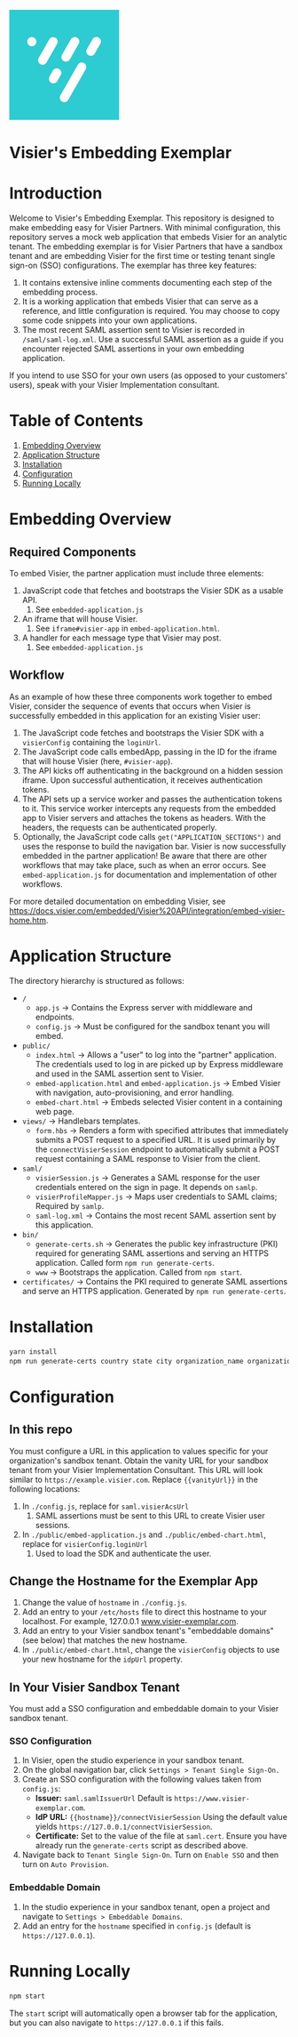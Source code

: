 ![Visier Logo](./public/visier-logo.jpeg "Visier")
# Visier's Embedding Exemplar
# Introduction
Welcome to Visier's Embedding Exemplar. This repository is designed to make embedding easy for Visier Partners. With minimal configuration, this repository serves a mock web application that embeds Visier for an analytic tenant. The embedding exemplar is for Visier Partners that have a sandbox tenant and are embedding Visier for the first time or testing tenant single sign-on (SSO) configurations. The exemplar has three key features:
1. It contains extensive inline comments documenting each step of the embedding process.
2. It is a working application that embeds Visier that can serve as a reference, and little configuration is required. You may choose to copy some code snippets into your own applications.
3. The most recent SAML assertion sent to Visier is recorded in `/saml/saml-log.xml`. Use a successful SAML assertion as a guide if you encounter rejected SAML assertions in your own embedding application.

If you intend to use SSO for your own users (as opposed to your customers' users), speak with your Visier Implementation consultant.

# Table of Contents
1. [Embedding Overview](#embedding-overiew)
2. [Application Structure](#application-structure)
3. [Installation](#installation)
4. [Configuration](#configuration)
5. [Running Locally](#running-locally)

# Embedding Overview
## Required Components
To embed Visier, the partner application must include three elements:
1. JavaScript code that fetches and bootstraps the Visier SDK as a usable API.
   1. See `embedded-application.js` 
2. An iframe that will house Visier.
   1. See `iframe#visier-app` in `embed-application.html`.
3. A handler for each message type that Visier may post.
   1. See `embedded-application.js`
   
## Workflow
 As an example of how these three components work together to embed Visier, consider the sequence of events that occurs when Visier is successfully embedded in this application for an existing Visier user:
 1. The JavaScript code fetches and bootstraps the Visier SDK with a `visierConfig` containing the `loginUrl`.
 2. The JavaScript code calls embedApp, passing in the ID for the iframe that will house Visier (here, `#visier-app`).
 3. The API kicks off authenticating in the background on a hidden session iframe. Upon successful authentication, it receives authentication tokens.
 4. The API sets up a service worker and passes the authentication tokens to it. This service worker intercepts any requests from the embedded app to Visier servers and attaches the tokens as headers. With the headers, the requests can be authenticated properly.
 5. Optionally, the JavaScript code calls `get("APPLICATION_SECTIONS")` and uses the response to build the navigation bar.
Visier is now successfully embedded in the partner application! Be aware that there are other workflows that may take place, such as when an error occurs. See `embed-application.js` for documentation and implementation of other workflows.

For more detailed documentation on embedding Visier, see https://docs.visier.com/embedded/Visier%20API/integration/embed-visier-home.htm.

# Application Structure
The directory hierarchy is structured as follows:
 - `/`
   - `app.js` &#8594; Contains the Express server with middleware and endpoints.
   - `config.js` &#8594; Must be configured for the sandbox tenant you will embed.
 - `public/`
   - `index.html` &#8594; Allows a "user" to log into the "partner" application. The credentials used to log in are picked up by Express middleware and used in the SAML assertion sent to Visier.
   - `embed-application.html` and `embed-application.js` &#8594; Embed Visier with navigation, auto-provisioning, and error handling.
   - `embed-chart.html` &#8594; Embeds selected Visier content in a containing web page.
 - `views/` &#8594; Handlebars templates.
   - `form.hbs` &#8594; Renders a form with specified attributes that immediately submits a POST request to a specified URL. It is used primarily by the `connectVisierSession` endpoint to automatically submit a POST request containing a SAML response to Visier from the client.
 - `saml/`
   - `visierSession.js` &#8594; Generates a SAML response for the user credentials entered on the sign in page. It depends on `samlp`.
   - `visierProfileMapper.js` &#8594; Maps user credentials to SAML claims; Required by `samlp`.
   - `saml-log.xml` &#8594; Contains the most recent SAML assertion sent by this application.
 - `bin/`
   - `generate-certs.sh` &#8594; Generates the public key infrastructure (PKI) required for generating SAML assertions and serving an HTTPS application. Called form `npm run generate-certs`.
   - `www` &#8594; Bootstraps the application. Called from `npm start`.
 - `certificates/` &#8594; Contains the PKI required to generate SAML assertions and serve an HTTPS application. Generated by `npm run generate-certs`.



# Installation
```bash
yarn install
npm run generate-certs country state city organization_name organization_url
```

# Configuration
## In this repo
You must configure a URL in this application to values specific for your organization's sandbox tenant. Obtain the vanity URL for your sandbox tenant from your Visier Implementation Consultant. This URL will look similar to `https://example.visier.com`. Replace `{{vanityUrl}}` in the following locations:
1. In `./config.js`, replace for `saml.visierAcsUrl`
   1. SAML assertions must be sent to this URL to create Visier user sessions.
2. In `./public/embed-application.js` and `./public/embed-chart.html`, replace for `visierConfig.loginUrl`
   1. Used to load the SDK and authenticate the user.

## Change the Hostname for the Exemplar App
1. Change the value of `hostname` in `./config.js`.
2. Add an entry to your `/etc/hosts` file to direct this hostname to your localhost. For example,
   127.0.0.1        www.visier-exemplar.com.
3. Add an entry to your Visier sandbox tenant's "embeddable domains" (see below) that matches the new hostname.
4. In `./public/embed-chart.html`, change the `visierConfig` objects to use your new hostname for the `idpUrl`
   property.

## In Your Visier Sandbox Tenant
You must add a SSO configuration and embeddable domain to your Visier sandbox tenant.
### SSO Configuration
1. In Visier, open the studio experience in your sandbox tenant.
2. On the global navigation bar, click `Settings > Tenant Single Sign-On.`
3. Create an SSO configuration with the following values taken from `config.js`:
   - **Issuer:** `saml.samlIssuerUrl` Default is `https://www.visier-exemplar.com`.
   - **IdP URL:** `{{hostname}}/connectVisierSession` Using the default value yields `https://127.0.0.1/connectVisierSession`.
   - **Certificate:** Set to the value of the file at `saml.cert`. Ensure you have already run the `generate-certs` script as described above.
4. Navigate back to `Tenant Single Sign-On`. Turn on `Enable SSO` and then turn on `Auto Provision`.
### Embeddable Domain
1. In the studio experience in your sandbox tenant, open a project and navigate to `Settings > Embeddable Domains`.
2. Add an entry for the `hostname` specified in `config.js` (default is `https://127.0.0.1`).

# Running Locally
```bash
npm start
```
The `start` script will automatically open a browser tab for the application, but you can also navigate to `https://127.0.0.1` if this fails.


